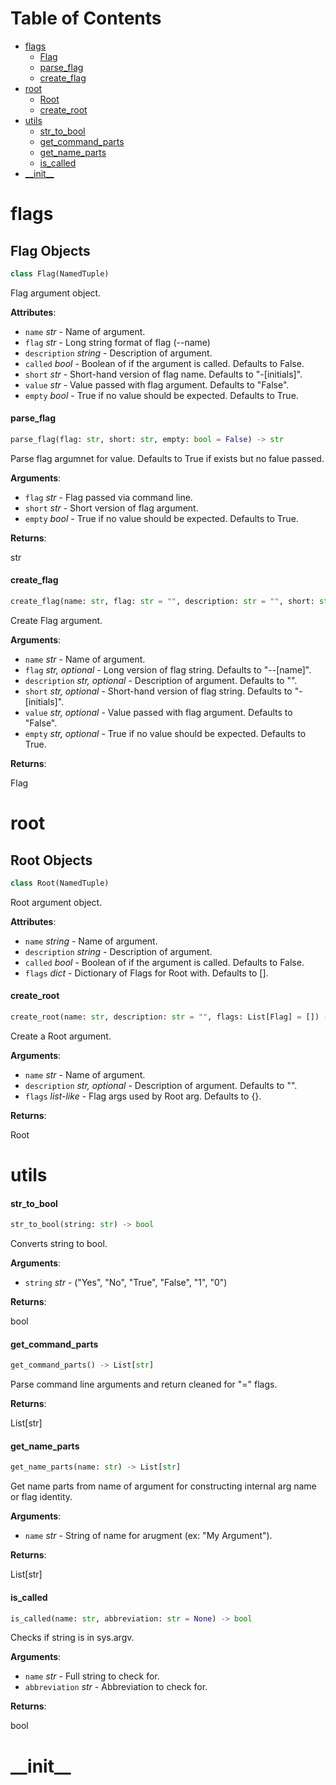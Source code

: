 # Table of Contents

* [flags](#flags)
  * [Flag](#flags.Flag)
  * [parse\_flag](#flags.parse_flag)
  * [create\_flag](#flags.create_flag)
* [root](#root)
  * [Root](#root.Root)
  * [create\_root](#root.create_root)
* [utils](#utils)
  * [str\_to\_bool](#utils.str_to_bool)
  * [get\_command\_parts](#utils.get_command_parts)
  * [get\_name\_parts](#utils.get_name_parts)
  * [is\_called](#utils.is_called)
* [\_\_init\_\_](#__init__)

<a name="flags"></a>
# flags

<a name="flags.Flag"></a>
## Flag Objects

```python
class Flag(NamedTuple)
```

Flag argument object.

**Attributes**:

- `name` _str_ - Name of argument.
- `flag` _str_ - Long string format of flag (--name)
- `description` _string_ - Description of argument.
- `called` _bool_ - Boolean of if the argument is called. Defaults to False.
- `short` _str_ - Short-hand version of flag name. Defaults to "-[initials]".
- `value` _str_ - Value passed with flag argument. Defaults to "False".
- `empty` _bool_ - True if no value should be expected. Defaults to True.

<a name="flags.parse_flag"></a>
#### parse\_flag

```python
parse_flag(flag: str, short: str, empty: bool = False) -> str
```

Parse flag argumnet for value. Defaults to True if exists but no falue passed.

**Arguments**:

- `flag` _str_ - Flag passed via command line.
- `short` _str_ - Short version of flag argument.
- `empty` _bool_ - True if no value should be expected. Defaults to True.
  

**Returns**:

  str

<a name="flags.create_flag"></a>
#### create\_flag

```python
create_flag(name: str, flag: str = "", description: str = "", short: str = "", value: str = "", empty: bool = False) -> Flag
```

Create Flag argument.

**Arguments**:

- `name` _str_ - Name of argument.
- `flag` _str, optional_ - Long version of flag string. Defaults to "--[name]".
- `description` _str, optional_ - Description of argument. Defaults to "".
- `short` _str, optional_ - Short-hand version of flag string. Defaults to "-[initials]".
- `value` _str, optional_ - Value passed with flag argument. Defaults to "False".
- `empty` _str, optional_ - True if no value should be expected. Defaults to True.
  

**Returns**:

  Flag

<a name="root"></a>
# root

<a name="root.Root"></a>
## Root Objects

```python
class Root(NamedTuple)
```

Root argument object.

**Attributes**:

- `name` _string_ - Name of argument.
- `description` _string_ - Description of argument.
- `called` _bool_ - Boolean of if the argument is called. Defaults to False.
- `flags` _dict_ - Dictionary of Flags for Root with. Defaults to [].

<a name="root.create_root"></a>
#### create\_root

```python
create_root(name: str, description: str = "", flags: List[Flag] = []) -> Root
```

Create a Root argument.

**Arguments**:

- `name` _str_ - Name of argument.
- `description` _str, optional_ - Description of argument. Defaults to "".
- `flags` _list-like_ - Flag args used by Root arg. Defaults to {}.
  

**Returns**:

  Root

<a name="utils"></a>
# utils

<a name="utils.str_to_bool"></a>
#### str\_to\_bool

```python
str_to_bool(string: str) -> bool
```

Converts string to bool.

**Arguments**:

- `string` _str_ - ("Yes", "No", "True", "False", "1", "0")
  

**Returns**:

  bool

<a name="utils.get_command_parts"></a>
#### get\_command\_parts

```python
get_command_parts() -> List[str]
```

Parse command line arguments and return cleaned for "=" flags.

**Returns**:

  List[str]

<a name="utils.get_name_parts"></a>
#### get\_name\_parts

```python
get_name_parts(name: str) -> List[str]
```

Get name parts from name of argument for constructing internal arg name or
flag identity.

**Arguments**:

- `name` _str_ - String of name for arugment (ex: "My Argument").
  

**Returns**:

  List[str]

<a name="utils.is_called"></a>
#### is\_called

```python
is_called(name: str, abbreviation: str = None) -> bool
```

Checks if string is in sys.argv.

**Arguments**:

- `name` _str_ - Full string to check for.
- `abbreviation` _str_ - Abbreviation to check for.
  

**Returns**:

  bool

<a name="__init__"></a>
# \_\_init\_\_

